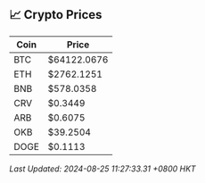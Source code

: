 ## 📈 Crypto Prices

| Coin | Price |
| ---- | ----- |
| BTC | $64122.0676 |
| ETH | $2762.1251 |
| BNB | $578.0358 |
| CRV | $0.3449 |
| ARB | $0.6075 |
| OKB | $39.2504 |
| DOGE | $0.1113 |

_Last Updated: 2024-08-25 11:27:33.31 +0800 HKT_